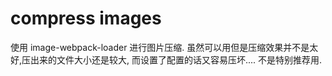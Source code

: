 # compress images

使用 image-webpack-loader 进行图片压缩.
虽然可以用但是压缩效果并不是太好,压出来的文件大小还是较大,
而设置了配置的话又容易压坏....
不是特别推荐用.


